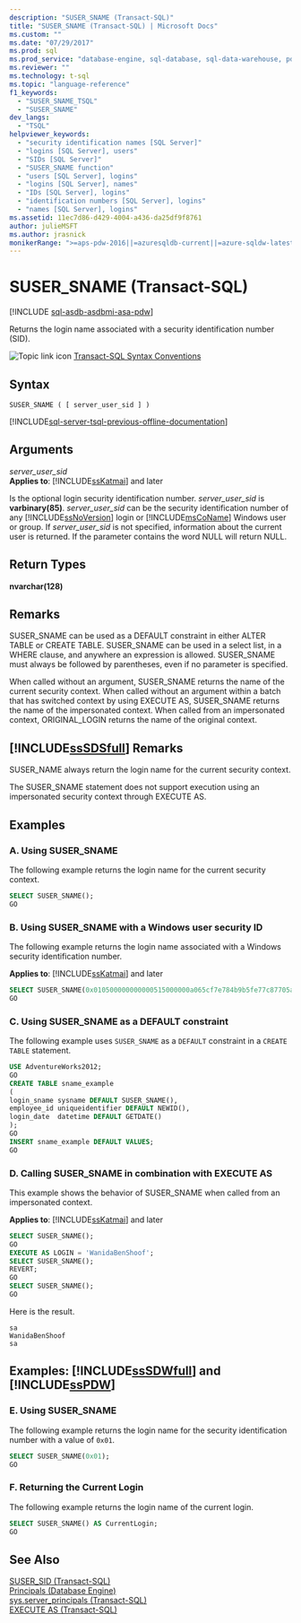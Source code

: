 ```yaml
---
description: "SUSER_SNAME (Transact-SQL)"
title: "SUSER_SNAME (Transact-SQL) | Microsoft Docs"
ms.custom: ""
ms.date: "07/29/2017"
ms.prod: sql
ms.prod_service: "database-engine, sql-database, sql-data-warehouse, pdw"
ms.reviewer: ""
ms.technology: t-sql
ms.topic: "language-reference"
f1_keywords: 
  - "SUSER_SNAME_TSQL"
  - "SUSER_SNAME"
dev_langs: 
  - "TSQL"
helpviewer_keywords: 
  - "security identification names [SQL Server]"
  - "logins [SQL Server], users"
  - "SIDs [SQL Server]"
  - "SUSER_SNAME function"
  - "users [SQL Server], logins"
  - "logins [SQL Server], names"
  - "IDs [SQL Server], logins"
  - "identification numbers [SQL Server], logins"
  - "names [SQL Server], logins"
ms.assetid: 11ec7d86-d429-4004-a436-da25df9f8761
author: julieMSFT
ms.author: jrasnick
monikerRange: ">=aps-pdw-2016||=azuresqldb-current||=azure-sqldw-latest||>=sql-server-2016||=sqlallproducts-allversions||>=sql-server-linux-2017||=azuresqldb-mi-current"
---
```

# SUSER_SNAME (Transact-SQL)
[!INCLUDE [sql-asdb-asdbmi-asa-pdw](../../includes/applies-to-version/sql-asdb-asdbmi-asa-pdw.md)]

  Returns the login name associated with a security identification number (SID).  
  
 ![Topic link icon](../../database-engine/configure-windows/media/topic-link.gif "Topic link icon") [Transact-SQL Syntax Conventions](../../t-sql/language-elements/transact-sql-syntax-conventions-transact-sql.md)  
  
## Syntax  
  
```syntaxsql
SUSER_SNAME ( [ server_user_sid ] )   
```  
  
[!INCLUDE[sql-server-tsql-previous-offline-documentation](../../includes/sql-server-tsql-previous-offline-documentation.md)]

## Arguments
 *server_user_sid*  
**Applies to**: [!INCLUDE[ssKatmai](../../includes/sskatmai-md.md)] and later
  
 Is the optional login security identification number. *server_user_sid* is **varbinary(85)**. *server_user_sid* can be the security identification number of any [!INCLUDE[ssNoVersion](../../includes/ssnoversion-md.md)] login or [!INCLUDE[msCoName](../../includes/msconame-md.md)] Windows user or group. If *server_user_sid* is not specified, information about the current user is returned. If the parameter contains the word NULL will return NULL.  
  
## Return Types  
 **nvarchar(128)**  
  
## Remarks  
 SUSER_SNAME can be used as a DEFAULT constraint in either ALTER TABLE or CREATE TABLE. SUSER_SNAME can be used in a select list, in a WHERE clause, and anywhere an expression is allowed. SUSER_SNAME must always be followed by parentheses, even if no parameter is specified.  
  
 When called without an argument, SUSER_SNAME returns the name of the current security context. When called without an argument within a batch that has switched context by using EXECUTE AS, SUSER_SNAME returns the name of the impersonated context. When called from an impersonated context, ORIGINAL_LOGIN returns the name of the original context.  
  
## [!INCLUDE[ssSDSfull](../../includes/sssdsfull-md.md)] Remarks  
 SUSER_NAME always return the login name for the current security context.  
  
 The SUSER_SNAME statement does not support execution using an impersonated security context through EXECUTE AS.  
  
## Examples  
  
### A. Using SUSER_SNAME  
 The following example returns the login name for the current security context.  
  
```sql
SELECT SUSER_SNAME();  
GO  
```  
  
### B. Using SUSER_SNAME with a Windows user security ID  
 The following example returns the login name associated with a Windows security identification number.  
  
**Applies to**: [!INCLUDE[ssKatmai](../../includes/sskatmai-md.md)] and later
  
```sql
SELECT SUSER_SNAME(0x010500000000000515000000a065cf7e784b9b5fe77c87705a2e0000);  
GO  
```  
  
### C. Using SUSER_SNAME as a DEFAULT constraint  
 The following example uses `SUSER_SNAME` as a `DEFAULT` constraint in a `CREATE TABLE` statement.  
  
```sql
USE AdventureWorks2012;  
GO  
CREATE TABLE sname_example  
(  
login_sname sysname DEFAULT SUSER_SNAME(),  
employee_id uniqueidentifier DEFAULT NEWID(),  
login_date  datetime DEFAULT GETDATE()  
);   
GO  
INSERT sname_example DEFAULT VALUES;  
GO  
```  
  
### D. Calling SUSER_SNAME in combination with EXECUTE AS  
 This example shows the behavior of SUSER_SNAME when called from an impersonated context.  
  
**Applies to**: [!INCLUDE[ssKatmai](../../includes/sskatmai-md.md)] and later
  
```sql
SELECT SUSER_SNAME();  
GO  
EXECUTE AS LOGIN = 'WanidaBenShoof';  
SELECT SUSER_SNAME();  
REVERT;  
GO  
SELECT SUSER_SNAME();  
GO 
```  
  
 Here is the result.  
  
 ```
sa  
WanidaBenShoof  
sa
```  
  
## Examples: [!INCLUDE[ssSDWfull](../../includes/sssdwfull-md.md)] and [!INCLUDE[ssPDW](../../includes/sspdw-md.md)]  
  
### E. Using SUSER_SNAME  
 The following example returns the login name for the security identification number with a value of `0x01`.  
  
```sql
SELECT SUSER_SNAME(0x01);  
GO  
```  
  
### F. Returning the Current Login  
 The following example returns the login name of the current login.  
  
```sql
SELECT SUSER_SNAME() AS CurrentLogin;  
GO  
```  
  
## See Also  
 [SUSER_SID &#40;Transact-SQL&#41;](../../t-sql/functions/suser-sid-transact-sql.md)   
 [Principals &#40;Database Engine&#41;](../../relational-databases/security/authentication-access/principals-database-engine.md)   
 [sys.server_principals &#40;Transact-SQL&#41;](../../relational-databases/system-catalog-views/sys-server-principals-transact-sql.md)   
 [EXECUTE AS &#40;Transact-SQL&#41;](../../t-sql/statements/execute-as-transact-sql.md)  
  
  

